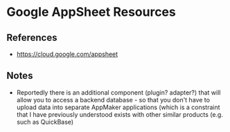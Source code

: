 
# Google AppSheet Resources

## References
- https://cloud.google.com/appsheet


## Notes
- Reportedly there is an additional component (plugin? adapter?) that will allow you to access a backend database - so that you don't have to upload data into separate AppMaker applications (which is a constraint that I have previously understood exists with other similar products (e.g. such as QuickBase)

